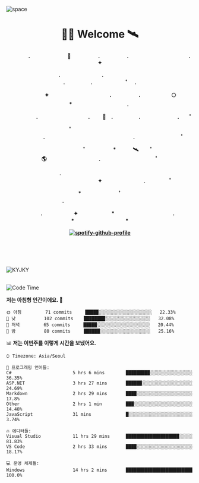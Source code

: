 ![space](https://user-images.githubusercontent.com/93513959/153272999-db6423b1-a80f-4b72-bf4c-7be2c9d6d328.png)



<h1 align="center">👨‍🚀 Welcome  🛰︎</h1>
<h4 align='center'>
<p align="center">　　　　.　　　　　　  　🌠　　　   　. 　　　　　.　　　　　　　　　　　  . 　　　 　       ✦     </p>
<p align="center">.　　　　　　　　.　　  　　　　  　 　　　　　　　　　　　.　　　　　.　　　　   　 ﾟ             　.        </p>
<p align="center">　　　　✦　　　　　  　　　　    　. 　　　　　.　　　　　　🌕　*　　　　　　　　　　  . 　　　 　            </p>
<p align="center">　　  　         　　. 　　　　   　 　　　.     　   　🚀　.　　　　　.　　　   　　　 .             　 ﾟ   </p>
<p align="center">　　ﾟ　　　　　　　　  　　　　   　 　　　　.　　　　　　　　　　　　　　　　　.   　　　            　  　　　ﾟ</p>
<p align="center"> 　　　　　　　ﾟ　　　 　　*　　   🛰︎　 　ﾟ　　　　🌎　　　　　　　　　　.　　　　　　　   　　  ﾟ          　   </p>
<p align="center">.　　　　　　　　　　  　　　　   　 　　　　　　　　　　　　 ✦　　　　　　　　.　   　　             ﾟ　  　　   </p>
<p align="center">　　　*　　　　　　  　ﾟ　　   　 　　　　.　　　　　　　　　　　　　　　　   　　            　  　　            </p>
<p align="center">　　　.　　　　　　✦  　　　　　   *　 　　　　　　　　　　.　　　　　　　*　　　　　   　              　  　*　  </p>

[![spotify-github-profile](https://spotify-github-profile.vercel.app/api/view?uid=316vepr7x7ia45xvcuqyysvtmpfe&cover_image=true&theme=novatorem&bar_color=37bac3&bar_color_cover=false)](https://spotify-github-profile.vercel.app/api/view?uid=316vepr7x7ia45xvcuqyysvtmpfe&redirect=true)

</h4>

<br>
<br>
<br>

<p align="left"><img src="https://github-readme-stats.vercel.app/api/top-langs?username=KYJKY&show_icons=true&locale=en&layout=compact&theme=radical" alt="KYJKY" />
<!--<img src="https://github-readme-stats.vercel.app/api?username=KYJKY&show_icons=true&locale=en&theme=radical" alt="KYJKY" />--> <br><br></p>

<!--START_SECTION:waka-->
![Code Time](http://img.shields.io/badge/Code%20Time-485%20hrs%2024%20mins-blue)

**저는 아침형 인간이에요. 🐤** 

```text
🌞 아침         71 commits     █████░░░░░░░░░░░░░░░░░░░░   22.33% 
🌆 낮　         102 commits    ████████░░░░░░░░░░░░░░░░░   32.08% 
🌃 저녁         65 commits     █████░░░░░░░░░░░░░░░░░░░░   20.44% 
🌙 밤　         80 commits     ██████░░░░░░░░░░░░░░░░░░░   25.16%

```


📊 **저는 이번주를 이렇게 시간을 보냈어요.** 

```text
⌚︎ Timezone: Asia/Seoul

💬 프로그래밍 언어들: 
C#                       5 hrs 6 mins        █████████░░░░░░░░░░░░░░░░   36.35% 
ASP.NET                  3 hrs 27 mins       ██████░░░░░░░░░░░░░░░░░░░   24.69% 
Markdown                 2 hrs 29 mins       ████░░░░░░░░░░░░░░░░░░░░░   17.8% 
Other                    2 hrs 1 min         ███░░░░░░░░░░░░░░░░░░░░░░   14.48% 
JavaScript               31 mins             █░░░░░░░░░░░░░░░░░░░░░░░░   3.74%

🔥 에디터들: 
Visual Studio            11 hrs 29 mins      ████████████████████░░░░░   81.83% 
VS Code                  2 hrs 33 mins       ████░░░░░░░░░░░░░░░░░░░░░   18.17%

💻 운영 체제들: 
Windows                  14 hrs 2 mins       █████████████████████████   100.0%

```


<!--END_SECTION:waka-->
